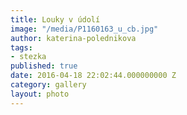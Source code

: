 ```yaml
---
title: Louky v údolí
image: "/media/P1160163_u_cb.jpg"
author: katerina-polednikova
tags:
- stezka
published: true
date: 2016-04-18 22:02:44.000000000 Z
category: gallery
layout: photo
---
```

